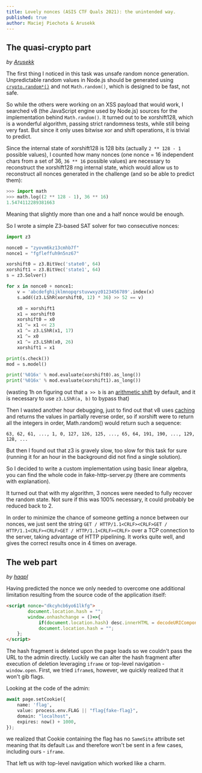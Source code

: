 ```yaml
---
title: Lovely nonces (ASIS CTF Quals 2021): the unintended way.
published: true
author: Maciej Piechota & Arusekk
---
```


## The quasi-crypto part

*by [Arusekk](//Arusekk.github.io)*

The first thing I noticed in this task was unsafe random nonce generation.
Unpredictable random values in Node.js should be generated using
[`crypto.random*()`](https://nodejs.org/api/crypto.html#cryptorandombytessize-callback)
and not `Math.random()`, which is designed to be fast, not safe.

So while the others were working on an XSS payload that would work,
I searched v8 (the JavaScript engine used by Node.js) sources for
the implementation behind `Math.random()`.
It turned out to be xorshift128, which is a wonderful algorithm,
passing strict randomness tests, while still being very fast.
But since it only uses bitwise xor and shift operations, it is trivial
to predict.

Since the internal state of xorshift128 is 128 bits
(actually `2 ** 128 - 1` possible values),
I counted how many nonces (one nonce = 16 independent chars from a set of 36,
`36 ** 16` possible values) are necessary to reconstruct the xorshift128 rng
internal state, which would allow us to reconstruct all nonces generated
in the challenge (and so be able to predict them):
```py
>>> import math
>>> math.log((2 ** 128 - 1), 36 ** 16)
1.5474112289381663
```
Meaning that slightly more than one and a half nonce would be enough.

So I wrote a simple Z3-based SAT solver for two consecutive nonces:
```py
import z3

nonce0 = "zyovm6kz13cmhb7f"
nonce1 = "fgfleffuh9n5nz67"

xorshift0 = z3.BitVec('state0', 64)
xorshift1 = z3.BitVec('state1', 64)
s = z3.Solver()

for x in nonce0 + nonce1:
    v = 'abcdefghijklmnopqrstuvwxyz0123456789'.index(x)
    s.add((z3.LShR(xorshift0, 12) * 36) >> 52 == v)

    x0 = xorshift1
    x1 = xorshift0
    xorshift0 = x0
    x1 ^= x1 << 23
    x1 ^= z3.LShR(x1, 17)
    x1 ^= x0
    x1 ^= z3.LShR(x0, 26)
    xorshift1 = x1

print(s.check())
mod = s.model()

print('%016x' % mod.evaluate(xorshift0).as_long())
print('%016x' % mod.evaluate(xorshift1).as_long())
```

(wasting 1h on figuring out that `a >> b` is an [arithmetic shift] by default,
and it is necessary to use `z3.LShR(a, b)` to bypass that)

[arithmetic shift]: https://en.wikipedia.org/wiki/Arithmetic_shift

Then I wasted another hour debugging, just to find out that v8 uses [caching]
and returns the values in partially reverse order, so if xorshift were to return
all the integers in order, Math.random() would return such a sequence:
```
63, 62, 61, ..., 1, 0, 127, 126, 125, ..., 65, 64, 191, 190, ..., 129, 128, ...
```

[caching]: https://github.com/v8/v8/blob/17a99fec258bcc07ea9fc5e4fabcce259751db03/src/numbers/math-random.cc

But then I found out that z3 is gravely slow, too slow for this task for sure
(running it for an hour in the background did not find a single solution).

So I decided to write a custom implementation using basic linear algebra,
you can find the whole code in fake-http-server.py (there are comments with explanation).

It turned out that with my algorithm, 3 nonces were needed to fully recover the
random state. Not sure if this was 100% necessary, it could probably be
reduced back to 2.

In order to minimize the chance of someone getting a nonce between our nonces,
we just sent the string
`GET / HTTP/1.1<CRLF><CRLF>GET / HTTP/1.1<CRLF><CRLF>GET / HTTP/1.1<CRLF><CRLF>`
over a TCP connection to the server, taking advantage of HTTP pipelining.
It works quite well, and gives the correct results once in 4 times on average.

## The web part

*by [haqpl](//twitter.com/haqpl)*

Having predicted the nonce we only needed to overcome one additional limitation resulting 
from the source code of the application itself:

```html
<script nonce="dkcyhcb6yo61lkfg">
    	document.location.hash = "";
    	window.onhashchange = ()=>{
    		if(document.location.hash) desc.innerHTML = decodeURIComponent(document.location.hash.slice(1));
    		document.location.hash = "";
	};
</script>
```

The hash fragment is deleted upon the page loads so we couldn't pass the URL to 
the admin directly. Luckily we can alter the hash fragment after execution 
of deletion leveraging `iframe` or top-level navigation - `window.open`. First, we tried 
`iframe`s, however, we quickly realized that it won't gib flags.

Looking at the code of the admin:

```py
await page.setCookie({
	name: 'flag',
	value: process.env.FLAG || "flag{fake-flag}",
	domain: "localhost",
	expires: now() + 1000,
});
```

we realized that Cookie containing the flag has no `SameSite` attribute set meaning 
that its default `Lax` and therefore won't be sent in a few cases, including ours - `iframe`.

That left us with top-level navigation which worked like a charm.